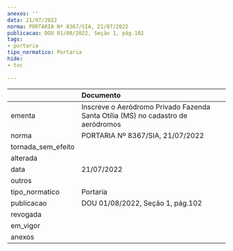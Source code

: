 ```yaml
---
anexos: ''
data: 21/07/2022
norma: PORTARIA Nº 8367/SIA, 21/07/2022
publicacao: DOU 01/08/2022, Seção 1, pág.102
tags:
- portaria
tipo_normatico: Portaria
hide: 
- toc 
 
---
```


|                    | Documento                                                                        |
|:-------------------|:---------------------------------------------------------------------------------|
| ementa             | Inscreve o Aeródromo Privado Fazenda Santa Otília (MS) no cadastro de aeródromos |
| norma              | PORTARIA Nº 8367/SIA, 21/07/2022                                                 |
| tornada_sem_efeito |                                                                                  |
| alterada           |                                                                                  |
| data               | 21/07/2022                                                                       |
| outros             |                                                                                  |
| tipo_normatico     | Portaria                                                                         |
| publicacao         | DOU 01/08/2022, Seção 1, pág.102                                                 |
| revogada           |                                                                                  |
| em_vigor           |                                                                                  |
| anexos             |                                                                                  |